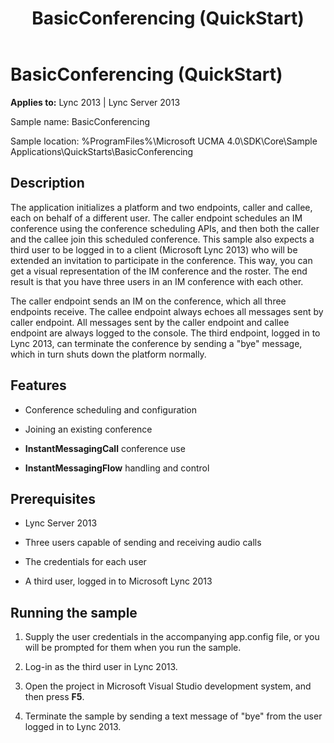 ﻿---
title: BasicConferencing (QuickStart)
TOCTitle: BasicConferencing (QuickStart)
ms:assetid: 87398899-e1a8-48c4-9137-9ea2d741ac1c
ms:mtpsurl: https://msdn.microsoft.com/library/Dn466142(v=office.15)
ms:contentKeyID: 57103473
ms.date: 07/25/2014
mtps_version: v=office.15
---

# BasicConferencing (QuickStart)


**Applies to:** Lync 2013 | Lync Server 2013

  

Sample name: BasicConferencing

Sample location: %ProgramFiles%\\Microsoft UCMA 4.0\\SDK\\Core\\Sample Applications\\QuickStarts\\BasicConferencing

## Description

The application initializes a platform and two endpoints, caller and callee, each on behalf of a different user. The caller endpoint schedules an IM conference using the conference scheduling APIs, and then both the caller and the callee join this scheduled conference. This sample also expects a third user to be logged in to a client (Microsoft Lync 2013) who will be extended an invitation to participate in the conference. This way, you can get a visual representation of the IM conference and the roster. The end result is that you have three users in an IM conference with each other.

The caller endpoint sends an IM on the conference, which all three endpoints receive. The callee endpoint always echoes all messages sent by caller endpoint. All messages sent by the caller endpoint and callee endpoint are always logged to the console. The third endpoint, logged in to Lync 2013, can terminate the conference by sending a "bye" message, which in turn shuts down the platform normally.

## Features

  - Conference scheduling and configuration

  - Joining an existing conference

  - **InstantMessagingCall** conference use

  - **InstantMessagingFlow** handling and control

## Prerequisites

  - Lync Server 2013

  - Three users capable of sending and receiving audio calls

  - The credentials for each user

  - A third user, logged in to Microsoft Lync 2013

## Running the sample

1.  Supply the user credentials in the accompanying app.config file, or you will be prompted for them when you run the sample.

2.  Log-in as the third user in Lync 2013.

3.  Open the project in Microsoft Visual Studio development system, and then press **F5**.

4.  Terminate the sample by sending a text message of "bye" from the user logged in to Lync 2013.

